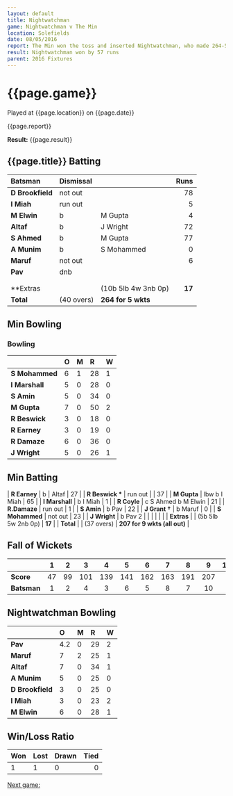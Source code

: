 ```yaml
---
layout: default
title: Nightwatchman
game: Nightwatchman v The Min
location: Solefields
date: 08/05/2016
report: The Min won the toss and inserted Nightwatchman, who made 264-5 in 40 overs. The Min made 207-9 (all out) in 37 overs.
result: Nightwatchman won by 57 runs
parent: 2016 Fixtures
---
```


# {{page.game}}

Played at {{page.location}} on {{page.date}}

{{page.report}}

**Result:** {{page.result}}

## {{page.title}} Batting

| Batsman | Dismissal |  | Runs |
|:---|:---|---|---:|
| **D Brookfield** | not out |  | 78 |
| **I Miah** | run out |  | 5 |
| **M Elwin** | b | M Gupta | 4 |
| **Altaf** | b  | J Wright | 72 |
| **S Ahmed** | b | M Gupta | 77 |
| **A Munim** | b | S Mohammed | 0 |
| **Maruf** | not out |  | 6 |
| **Pav** | dnb |  |  |
|  |  |  |  |
|  |  |  |  |
| **Extras |  | (10b 5lb 4w 3nb 0p) | **17** |
| **Total** | (40 overs) | **264 for 5 wkts** |

## Min Bowling

### Bowling

| | O | M | R | W |
|---|:---|:---|:---|:---|
| **S Mohammed** | 6 | 1 | 28 | 1 |
| **I Marshall** | 5 | 0 | 28 | 0 |
| **S Amin** | 5 | 0 | 34 | 0 |
| **M Gupta** | 7 | 0 | 50 | 2 |
| **R Beswick** | 3 | 0 | 18 | 0 |
| **R Earney** | 3 | 0 | 19 | 0 |
| **R Damaze** | 6 | 0 | 36 | 0 |
| **J Wright** | 5 | 0 | 26 | 1 |

## Min Batting

| **R Earney** | b | Altaf | 27 |
| **R Beswick &#42;** | run out |  | 37 |
| **M Gupta** | lbw b I Miah | 65 |
| **I Marshall** | b I Miah | 1 |
| **R Coyle** | c S Ahmed b M Elwin | 21 |
| **R.Damaze** | run out | 1 |
| **S Amin** | b Pav | 22 |
| **J Grant &#8224;** | b Maruf | 0 |
| **S Mohammed** | not out | 23 |
| **J Wright** | b Pav 2 |
|  |  |  |  |
| **Extras** | | (5b 5lb 5w 2nb 0p) | **17** | 
| **Total** | | (37 overs) | **207 for 9 wkts (all out)** | 

## Fall of Wickets

| | 1 | 2 | 3 | 4 | 5 | 6 | 7 | 8 | 9 | 10 |
|---|:---:|:---:|:---:|:---:|:---:|:---:|:---:|:---:|:---:|:---:|
| **Score** | 47 | 99 | 101 | 139 | 141 | 162 | 163 | 191 | 207 |   |
| **Batsman** | 1 | 2 | 4 | 3 | 6 | 5 | 8 | 7 | 10 |   |


## Nightwatchman Bowling

| | O | M | R | W |
|---|:---|:---|:---|:---|
| **Pav** | 4.2 | 0 | 29 | 2 |
| **Maruf** | 7 | 2 | 25 | 1 |
| **Altaf** | 7 | 0 | 34 | 1 |
| **A Munim** | 5 | 0 | 25 | 0 |
| **D Brookfield** | 3 | 0 | 25 | 0 |
| **I Miah** | 3 | 0 | 23 | 2 |
| **M Elwin** | 6 | 0 | 28 | 1 |

## Win/Loss Ratio

| Won | Lost | Drawn | Tied |
|:---|:---|:---|---:|
| 1 | 1 | 0 | 0 |

[Next game:]({{page.next}})
